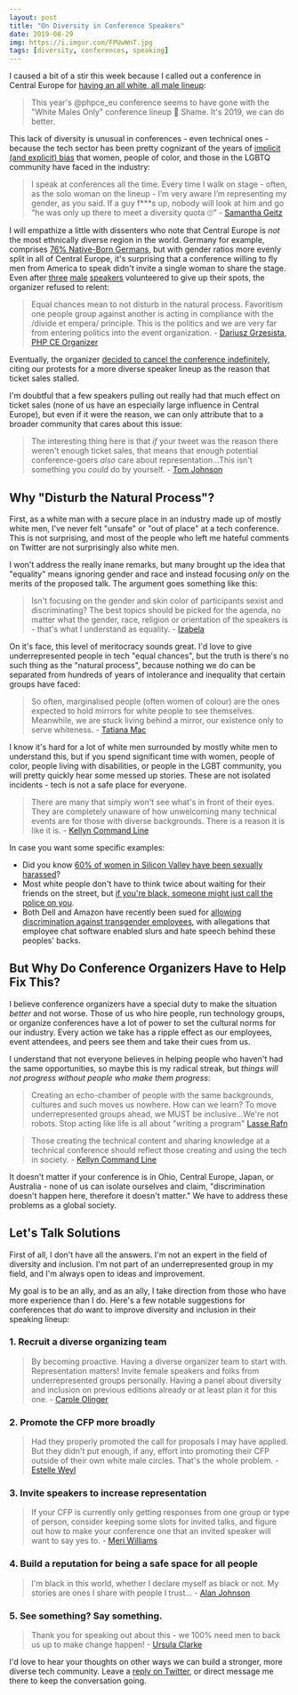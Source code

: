 ```yaml
---
layout: post
title: "On Diversity in Conference Speakers"
date: 2019-08-29
img: https://i.imgur.com/FPUwWnT.jpg
tags: [diversity, conferences, speaking]
---
```


I caused a bit of a stir this week because I called out a conference in Central Europe for 
[having an all white, all male lineup](https://twitter.com/KarlLHughes/status/1151525811616387073):

> This year's @phpce_eu conference seems to have gone with the "White Males Only" conference lineup 😬
> Shame. It's 2019, we can do better.

This lack of diversity is unusual in conferences - even technical ones - because the tech sector has been pretty cognizant of the years of [implicit (and explicit) bias](https://www.techsavvywomen.net/dealing-with-implicit-bias-for-women-in-technology/) that women, people of color, and those in the LGBTQ community have faced in the industry:

> I speak at conferences all the time. Every time I walk on stage - often, as the solo woman on the lineup - I’m very aware I’m representing my gender, as you said. If a guy f***s up, nobody will look at him and go “he was only up there to meet a diversity quota 🙄” - [Samantha Geitz](https://twitter.com/SamanthaGeitz/status/1166713386975006722)

I will empathize a little with dissenters who note that Central Europe is _not_ the most ethnically diverse region in the world. 
Germany for example, comprises [76% Native-Born Germans](http://m.bpb.de/wissen/NY3SWU,0,0,Bev%F6lkerung_mit_Migrationshintergrund_I.html), but with gender ratios more evenly split in all of Central Europe, it's surprising that a conference willing to fly men from America to speak didn't invite a single woman to share the stage. Even after [three](https://markbakeruk.net/2019/07/24/withdrawal-from-speaking-at-phpce-2019/) [male](https://twitter.com/grmpyprogrammer/status/1165608289654235136) [speakers](https://steemit.com/php/@crell/skipping-php-ce-this-year) volunteered to give up their spots, the organizer refused to relent:

> Equal chances mean to not disturb in the natural process. Favoritism one people group against another is acting in compliance with the /divide et empera/ principle. This is the politics and we are very far from entering politics into the event organization. - [Dariusz Grzesista, PHP CE Organizer](https://twitter.com/DarGrze/status/1152089009725874178)

Eventually, the organizer [decided to cancel the conference indefinitely](https://www.theregister.co.uk/2019/08/27/php_europe_cancelled/), citing our protests for a more diverse speaker lineup as the reason that ticket sales stalled.

I'm doubtful that a few speakers pulling out really had that much effect on ticket sales (none of us have an especially large
influence in Central Europe), but even if it were the reason, we can only attribute that to a broader community that cares about this issue:

> The interesting thing here is that *if* your tweet was the reason there weren't enough ticket sales, that means that enough potential conference-goers *also* care about representation...This isn't something you *could* do by yourself. - [Tom Johnson](https://twitter.com/tom_a_r_johnson/status/1166002609653727233)

## Why "Disturb the Natural Process"?

First, as a white man with a secure place in an industry made up of mostly white men, I've never felt "unsafe" or "out of place" at a tech conference. This is not surprising, and most of the people who left me hateful comments on Twitter are not surprisingly also white men.

I won't address the really inane remarks, but many brought up the idea that "equality" means ignoring gender and race and instead focusing _only_ on the merits of the proposed talk. The argument goes something like this:

> Isn't focusing on the gender and skin color of participants sexist and discriminating? The best topics should be picked for the agenda, no matter what the gender, race, religion or orientation of the speakers is - that's what I understand as equality. - [Izabela](https://twitter.com/RiderOfWildWes1/status/1165698098439577601)

On it's face, this level of meritocracy sounds great. I'd love to give underrepresented people in tech "equal chances", but the truth is there's no such thing as the "natural process", because nothing we do can be separated from hundreds of years of intolerance and inequality that certain groups have faced:

> So often, marginalised people (often women of colour) are the ones expected to hold mirrors for white people to see themselves. Meanwhile, we are stuck living behind a mirror, our existence only to serve whiteness. - [Tatiana Mac](https://twitter.com/TatianaTMac/status/1166367717672120322)

I know it's hard for a lot of white men surrounded by mostly white men to understand this, but if you spend significant time with women, people of color, people living with disabilities, or people in the LGBT community, you will pretty quickly hear some messed up stories. These are not isolated incidents - tech is not a safe place for everyone.

> There are many that simply won't see what's in front of their eyes. They are completely unaware of how unwelcoming many technical events are for those with diverse backgrounds. There is a reason it is like it is. - [Kellyn Command Line](https://twitter.com/DBAKevlar/status/1166767440547549184)

In case you want some specific examples:

- Did you know [60% of women in Silicon Valley have been sexually harassed](https://www.vice.com/en_us/article/mgmzb4/for-women-in-tech-sexual-harassment-is-part-of-the-job)?
- Most white people don't have to think twice about waiting for their friends on the street, but [if you're black, someone might just call the police on you](https://www.forbes.com/sites/rachelsandler/2019/07/09/white-man-calls-police-on-black-man-waiting-for-friend-at-san-francisco-apartment-building/#7c3e48e162b5).
- Both Dell and Amazon have recently been sued for [allowing discrimination against transgender employees](http://www.newnownext.com/does-silicon-valley-have-a-transphobia-problem-dell-amazon-google-mozilla/08/2019/), with allegations that employee chat software enabled slurs and hate speech behind these peoples' backs.

## But Why Do Conference Organizers Have to Help Fix This?

I believe conference organizers have a special duty to make the situation _better_ and not worse. Those of us who hire people, run technology groups, or organize conferences have a lot of power to set the cultural norms for our industry. Every action we take has a ripple effect as our employees, event attendees, and peers see them and take their cues from us.

I understand that not everyone believes in helping people who haven't had the same opportunities, so maybe this is my radical streak, but _things will not progress without people who make them progress_:

> Creating an echo-chamber of people with the same backgrounds, cultures and such moves us nowhere. How can we learn? To move underrepresented groups ahead, we MUST be inclusive...We're not robots. Stop acting like life is all about "writing a program" [Lasse Rafn](https://twitter.com/LasseRafn/status/1165668164568530945)

> Those creating the technical content and sharing knowledge at a technical conference should reflect those creating and using the tech in society. - [Kellyn Command Line](https://twitter.com/DBAKevlar/status/1166214431904124929)

It doesn't matter if your conference is in Ohio, Central Europe, Japan, or Australia - none of us can isolate ourselves and claim, "discrimination doesn't happen here, therefore it doesn't matter." We have to address these problems as a global society.

## Let's Talk Solutions

First of all, I don't have all the answers. I'm not an expert in the field of diversity and inclusion. I'm not part of
an underrepresented group in my field, and I'm always open to ideas and improvement.

My goal is to be an ally, and as an ally, I take direction from those who have more experience than I do. Here's a few
notable suggestions for conferences that _do_ want to improve diversity and inclusion in their speaking lineup:

### 1. Recruit a diverse organizing team

> By becoming proactive. Having a diverse organizer team to start with. Representation matters! Invite female speakers and folks from underrepresented groups personally. Having a panel about diversity and inclusion on previous editions already or at least plan it for this one. - [Carole Olinger](https://twitter.com/CaroleOlinger/status/1166028072933625856)

### 2. Promote the CFP more broadly

> Had they properly promoted the call for proposals I may have applied. But they didn't put enough, if any, effort into promoting their CFP outside of their own white male circles. That's the whole problem. - [Estelle Weyl](https://twitter.com/estellevw/status/1165995842894852098)

### 3. Invite speakers to increase representation

> If your CFP is currently only getting responses from one group or type of person, consider keeping some slots for invited talks, and figure out how to make your conference one that an invited speaker will want to say yes to. - [Meri Williams](https://medium.com/@geek_manager/broadening-the-responses-to-our-conference-cfp-a22f120fa941)

### 4. Build a reputation for being a safe space for all people

> I'm black in this world, whether I declare myself as black or not. My stories are ones I share with people I trust... - [Alan Johnson](https://twitter.com/AlanJay1/status/1166717359903707138)

### 5. See something? Say something.

> Thank you for speaking out about this - we 100% need men to back us up to make change happen! - [Ursula Clarke](https://twitter.com/tangentfairy/status/1166057069679644673)

I'd love to hear your thoughts on other ways we can build a stronger, more diverse tech community. Leave a [reply on Twitter](https://twitter.com/KarlLHughes/status/1165405327308857345), or direct message me there to keep the conversation going.
